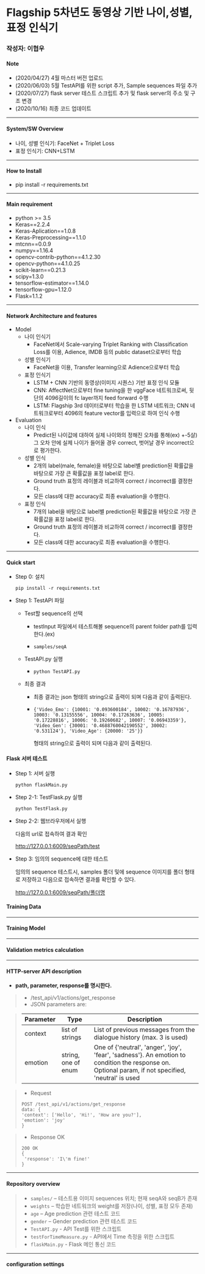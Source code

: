 # Flagship 5차년도 동영상 기반 나이,성별,표정 인식기

### 작성자: 이협우

#### Note

* (2020/04/27) 4월 마스터 버전 업로드
* (2020/06/03) 5월 TestAPI를 위한 script 추가, Sample sequences 파일 추가
* (2020/07/27) flask server 테스트 스크립트 추가 및 flask server의 주소 및 구조 변경
* (2020/10/16) 최종 코드 업데이트

***

#### System/SW Overview

* 나이, 성별 인식기: FaceNet + Triplet Loss
* 표정 인식기: CNN+LSTM

***

#### How to Install

* pip install -r requirements.txt

***

#### Main requirement

* python \>= 3.5
* Keras==2.2.4
* Keras-Aplication==1.0.8
* Keras-Preprocessing==1.1.0
* mtcnn==0.0.9
* numpy==1.16.4
* opencv-contrib-python==4.1.2.30
* opencv-python==4.1.0.25
* scikit-learn==0.21.3
* scipy=1.3.0
* tensorflow-estimator==1.14.0
* tensorflow-gpu=1.12.0
* Flask=1.1.2

***

#### Network Architecture and features

* Model
  * 나이 인식기
    * FaceNet에서 Scale-varying Triplet Ranking with Classification Loss를 이용, Adience, IMDB 등의 public dataset으로부터 학습
  * 성별 인식기
    * FaceNet을 이용, Transfer learning으로 Adience으로부터 학습
  * 표정 인식기
    * LSTM + CNN 기반의 동영상(이미지 시퀀스) 기반 표정 인식 모듈
    * CNN: AffectNet으로부터 fine tuning을 한 vggFace 네트워크로써, 뒷단의 4096길이의 fc layer까지 feed forward 수행
    * LSTM: Flagship 3rd 데이터로부터 학습을 한 LSTM 네트워크; CNN 네트워크로부터 4096의 feature vector를 입력으로 하여 인식 수행
* Evaluation
  * 나이 인식
    * Predict된 나이값에 대하여 실제 나이와의 정해진 오차를 통해(ex) +-5살) 그 오차 안에 실제 나이가 들어올 경우 correct, 벗어날 경우 incorrect으로 평가한다.
  * 성별 인식
    * 2개의 label(male, female)을 바탕으로 label별 prediction된 확률값을 바탕으로 가장 큰 확률값을 표정 label로 한다.
    * Ground truth 표정의 레이블과 비교하여 correct / incorrect를 결정한다.
    * 모든 class에 대한 accuracy로 최종 evaluation을 수행한다.
  * 표정 인식
    * 7개의 label을 바탕으로 label별 prediction된 확률값을 바탕으로 가장 큰 확률값을 표정 label로 한다.
    * Ground truth 표정의 레이블과 비교하여 correct / incorrect를 결정한다.
    * 모든 class에 대한 accuracy로 최종 evaluation을 수행한다.

***

#### Quick start

* Step 0: 설치

  ```
  pip install -r requirements.txt
  ```

* Step 1: TestAPI 파일

  * Test할 sequence의 선택

    * testInput 파일에서 테스트해볼 sequence의 parent folder path를 입력한다.(ex)

    * ```
      samples/seqA
      ```

  * TestAPI.py 실행

    * ```
      python TestAPI.py
      ```

  * 최종 결과

    * 최종 결과는 json 형태의 string으로 출력이 되며 다음과 같이 출력된다.

    * ```
      {'Video_Emo': {10001: '0.093600184', 10002: '0.16787936', 10003: '0.13155556', 10004: '0.17263636', 10005: '0.17228816', 10006: '0.19260682', 10007: '0.06943359'}, 'Video_Gen': {30001: '0.4688760042190552', 30002: '0.531124'}, 'Video_Age': {20000: '25'}}
      ```

      형태의 string으로 출력이 되며 다음과 같이 출력된다.
  
#### Flask 서버 테스트
* Step 1: 서버 실행

  ```
  python flaskMain.py
  ```

* Step 2-1: TestFlask.py 실행

  ```
  python TestFlask.py
  ```
* Step 2-2: 웹브라우저에서 실행  
  
    
  다음의 url로 접속하여 결과 확인

  http://127.0.0.1:6009/seqPath/test

* Step 3: 임의의 sequence에 대한 테스트

  임의의 sequence 테스트시, samples 폴더 및에 sequence 이미지를 폴더 형태로 저장하고 다음으로 접속하면 결과를 확인할 수 있다.
  
  http://127.0.0.1:6009/seqPath/폴더명
  
  

#### Training Data
***

#### Training Model

***

#### Validation metrics calculation

***

#### HTTP-server API description

* **path, parameter, response를 명시한다.**

> *  /test_api/v1/actions/get_response
> * JSON parameters are:

> |Parameter|Type|Description|
> |---|---|---|
> |context|list of strings|List of previous messages from the dialogue history (max. 3 is used)|
> |emotion|string, one of enum|One of {'neutral', 'anger', 'joy', 'fear', 'sadness'}. An emotion to condition the response on. Optional param, if not specified, 'neutral' is used|

> * Request
> ```
> POST /test_api/v1/actions/get_response
> data: {
> 'context': ['Hello', 'Hi!', 'How are you?'],
> 'emotion': 'joy'
> }
> ```

> * Response OK
> ```
> 200 OK
> {
>  'response': 'I\'m fine!'
> }
> ```

***

#### Repository overview

> * `samples/` – 테스트용 이미지 sequences 위치; 현재 seqA와 seqB가 존재
> * `weights` – 학습한 네트워크의 weight를 저장(나이, 성별, 표정 모두 존재)
> * `age` – Age prediction 관련 테스트 코드
> * `gender` – Gender prediction 관련 테스트 코드
> * `TestAPI.py` - API Test를 위한 스크립트
> * `testForTimeMeasure.py` - API에서 Time 측정을 위한 스크립트
> * `flaskMain.py` - Flask 메인 통신 코드

***

#### configuration settings 
